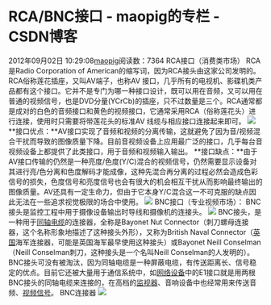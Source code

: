 # RCA/BNC接口 - maopig的专栏 - CSDN博客
2012年09月02日 10:29:08[maopig](https://me.csdn.net/maopig)阅读数：7364
RCA接口（消费类市场）
RCA 是Radio Corporation of American的缩写词，因为RCA接头由这家公司发明的。RCA俗称莲花插座，又叫AV端子，也称AV 接口，几乎所有的电视机、影碟机类产品都有这个接口。它并不是专门为哪一种接口设计，既可以用在音频，又可以用在普通的视频信号，也是DVD分量(YCrCb)的插座，只不过数量是三个。RCA通常都是成对的白色的音频接口和黄色的视频接口，它通常采用RCA（俗称莲花头）进行连接，使用时只需要将带莲花头的标准AV
 线缆与相应接口连接起来即可。
![](https://img-my.csdn.net/uploads/201209/02/1346552110_4016.JPG)
**接口优点：**AV接口实现了音频和视频的分离传输，这就避免了因为音/视频混合干扰而导致的图像质量下降。目前音视频设备上应用最广泛的接口，几乎每台音视频设备上都提供了此类接口，用于音频和视频输入输出。
**接口缺点：**由于AV接口传输的仍然是一种亮度/色度(Y/C)混合的视频信号，仍然需要显示设备对其进行亮/色分离和色度解码才能成像，这种先混合再分离的过程必然会造成色彩信号的损失，色度信号和亮度信号也会有很大的机会相互干扰从而影响最终输出的图像质量。AV还具有一定生命力，但由于它本身Y/C混合这一不可克服的缺点因此无法在一些追求视觉极限的场合中使用。
![](https://img-my.csdn.net/uploads/201209/02/1346552292_1677.JPG)
BNC接口（专业视频市场）：
BNC接头是监控工程中用于摄像设备输出时导线和摄像机的连接头。
![](https://img-my.csdn.net/uploads/201209/02/1346552442_2401.JPG)
BNC接头，是一种用于[同轴电缆](http://baike.baidu.com/view/25768.htm)的连接器，全称是Bayonet Nut Connector（刺刀螺母连接器，这个名称形象地描述了这种接头外形），又称为British Naval Connector（[英国](http://baike.baidu.com/view/3565.htm)海军连接器，可能是英国海军最早使用这种接头）或Bayonet
 Neill Conselman（Neill Conselman刺刀，这种接头是一个名叫Neill Conselman的人发明的）。 
BNC接头可没有被淘汰，因为同轴电缆是一种屏蔽电缆，有传送距离长、信号稳定的优点。目前它还被大量用于通信系统中，如[网络设备](http://baike.baidu.com/view/1158081.htm)中的E1接口就是用两根BNC接头的同轴电缆来连接的，在高档的[监视器](http://baike.baidu.com/view/45702.htm)、音响设备中也经常用来传送音频、[视频信号](http://baike.baidu.com/view/76422.htm)。
BNC连接器
![](https://img-my.csdn.net/uploads/201209/02/1346552986_5481.JPG)

